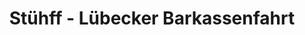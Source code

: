 ---
title: "Stühff - Lübecker Barkassenfahrt"
url: /luebeck/stuehff-luebecker-barkassenfahrt/
shop: Tickets
---